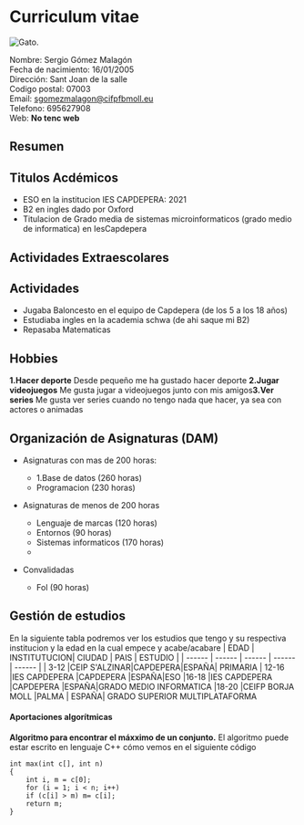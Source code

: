 # Curriculum vitae

![Gato](https://elcorreoweb.es/binrepository/761x400/43c0/675d400/none/10703/BDIX/eca-gatos-negros_20980457_20221227101253.jpg).

Nombre: Sergio Gómez Malagón   
Fecha de nacimiento: 16/01/2005   
Dirección: Sant Joan de la salle   
Codigo postal: 07003   
Email: sgomezmalagon@cifpfbmoll.eu   
Telefono: 695627908   
Web: **No tenc web**


## Resumen
## Titulos Acdémicos
- ESO en la institucion IES CAPDEPERA: 2021
- B2 en ingles dado por Oxford
- Titulacion de Grado media de sistemas microinformaticos (grado medio de informatica) en IesCapdepera


## Actividades Extraescolares
## Actividades 
- Jugaba Baloncesto en el equipo de Capdepera (de los 5 a los 18 años)
- Estudiaba ingles en la academia schwa (de ahi saque mi B2)
- Repasaba Matematicas

## Hobbies
**1.Hacer deporte** Desde pequeño me ha gustado hacer deporte **2.Jugar videojuegos** Me gusta jugar a videojuegos junto con mis amigos**3.Ver series** Me gusta ver series cuando no tengo nada que hacer, ya sea con actores o animadas


## Organización de Asignaturas (DAM)
 * Asignaturas con mas de 200 horas:
    * 1.Base de datos (260 horas)
    * Programacion (230 horas)

* Asignaturas de menos de 200 horas 
    * Lenguaje de marcas (120 horas)
    * Entornos (90 horas)
    * Sistemas informaticos (170 horas)
    * 
* Convalidadas 
  * Fol (90 horas) 

## Gestión de estudios
En la siguiente tabla podremos ver los estudios que tengo y su respectiva institucion y la edad en la cual empece y acabe/acabare
| EDAD | INSTITUTUCION| CIUDAD | PAIS | ESTUDIO |
| ------ | ------ | ------ | ------ | ------ |
| 3-12 |CEIP S'ALZINAR|CAPDEPERA|ESPAÑA| PRIMARIA
| 12-16 |IES CAPDEPERA |CAPDEPERA |ESPAÑA|ESO
|16-18 |IES CAPDEPERA |CAPDEPERA |ESPAÑA|GRADO MEDIO INFORMATICA
|18-20 |CEIFP BORJA MOLL |PALMA | ESPAÑA| GRADO SUPERIOR MULTIPLATAFORMA


#### Aportaciones algorítmicas

**Algoritmo para encontrar el máxximo de un conjunto.** El algoritmo puede estar escrito en lenguaje C++ cómo vemos en el siguiente código

    int max(int c[], int n)
    {
        int i, m = c[0];
        for (i = 1; i < n; i++)
        if (c[i] > m) m= c[i];
        return m;
    }

